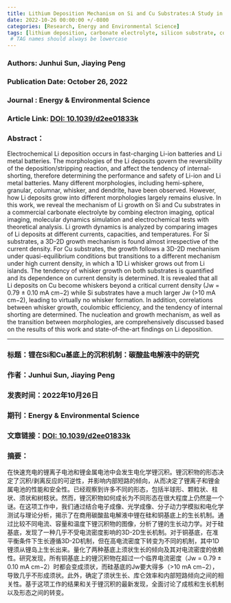 ```yaml
---
title: Lithium Deposition Mechanism on Si and Cu Substrates:A Study in Carbonate Electrolyte
date: 2022-10-26 00:00:00 +/-0800
categories: [Research, Energy and Environmental Science]
tags: [lithium deposition, carbonate electrolyte, silicon substrate, copper substrate, lithium-ion batteries, lithium metal batteries]    
 # TAG names should always be lowercase
---
```


### Authors: **Junhui Sun, Jiaying Peng**  

### Publication Date: **October 26, 2022**  

### Journal : **Energy & Environmental Science**  

### Article Link: [DOI: 10.1039/d2ee01833k](https://doi.org/10.1039/d2ee01833k)

### Abstract：

Electrochemical Li deposition occurs in fast-charging Li-ion batteries and Li metal batteries. The morphologies of the Li deposits govern the reversibility of the deposition/stripping reaction, and affect the tendency of internal-shorting, therefore determining the performance and safety of Li-ion and Li metal batteries. Many different morphologies, including hemi-sphere, granular, columnar, whisker, and dendrite, have been observed. However, how Li deposits grow into different morphologies largely remains elusive. In this work, we reveal the mechanism of Li growth on Si and Cu substrates in a commercial carbonate electrolyte by combing electron imaging, optical imaging, molecular dynamics simulation and electrochemical tests with theoretical analysis. Li growth dynamics is analyzed by comparing images of Li deposits at different currents, capacities, and temperatures. For Si substrates, a 3D-2D growth mechanism is found almost irrespective of the current density. For Cu substrates, the growth follows a 3D-2D mechanism under quasi-equilibrium conditions but transitions to a different mechanism under high current density, in which a 1D Li whisker grows out from Li islands. The tendency of whisker growth on both substrates is quantified and its dependence on current density is determined. It is revealed that all Li deposits on Cu become whiskers beyond a critical current density (Jw = 0.79 ± 0.10 mA cm−2) while Si substrates have a much larger Jw (>10 mA cm−2), leading to virtually no whisker formation. In addition, correlations between whisker growth, coulombic efficiency, and the tendency of internal shorting are determined. The nucleation and growth mechanism, as well as the transition between morphologies, are comprehensively discussed based on the results of this work and state-of-the-art findings on Li deposition.

***

### 标题：**锂在Si和Cu基底上的沉积机制：碳酸盐电解液中的研究**  

### 作者：**Junhui Sun, Jiaying Peng**  

### 发表时间：**2022年10月26日**  

### 期刊：**Energy & Environmental Science**  

### 文章链接：[DOI: 10.1039/d2ee01833k](https://doi.org/10.1039/d2ee01833k)

### 摘要：  

在快速充电的锂离子电池和锂金属电池中会发生电化学锂沉积。锂沉积物的形态决定了沉积/剥离反应的可逆性，并影响内部短路的倾向，从而决定了锂离子和锂金属电池的性能和安全性。已经观察到许多不同的形态，包括半球形、颗粒状、柱状、须状和树枝状。然而，锂沉积物如何成长为不同形态在很大程度上仍然是一个谜。在这项工作中，我们通过结合电子成像、光学成像、分子动力学模拟和电化学测试与理论分析，揭示了在商用碳酸盐电解液中锂在硅和铜基底上的生长机制。通过比较不同电流、容量和温度下锂沉积物的图像，分析了锂的生长动力学。对于硅基底，发现了一种几乎不受电流密度影响的3D-2D生长机制。对于铜基底，在准平衡条件下生长遵循3D-2D机制，但在高电流密度下转变为不同的机制，其中1D锂须从锂岛上生长出来。量化了两种基底上须状生长的倾向及其对电流密度的依赖性。研究发现，所有铜基底上的锂沉积物在超过一个临界电流密度（Jw = 0.79 ± 0.10 mA cm−2）时都会变成须状，而硅基底的Jw要大得多（>10 mA cm−2），导致几乎不形成须状。此外，确定了须状生长、库仑效率和内部短路倾向之间的相关性。基于这项工作的结果和关于锂沉积的最新发现，全面讨论了成核和生长机制以及形态之间的转变。